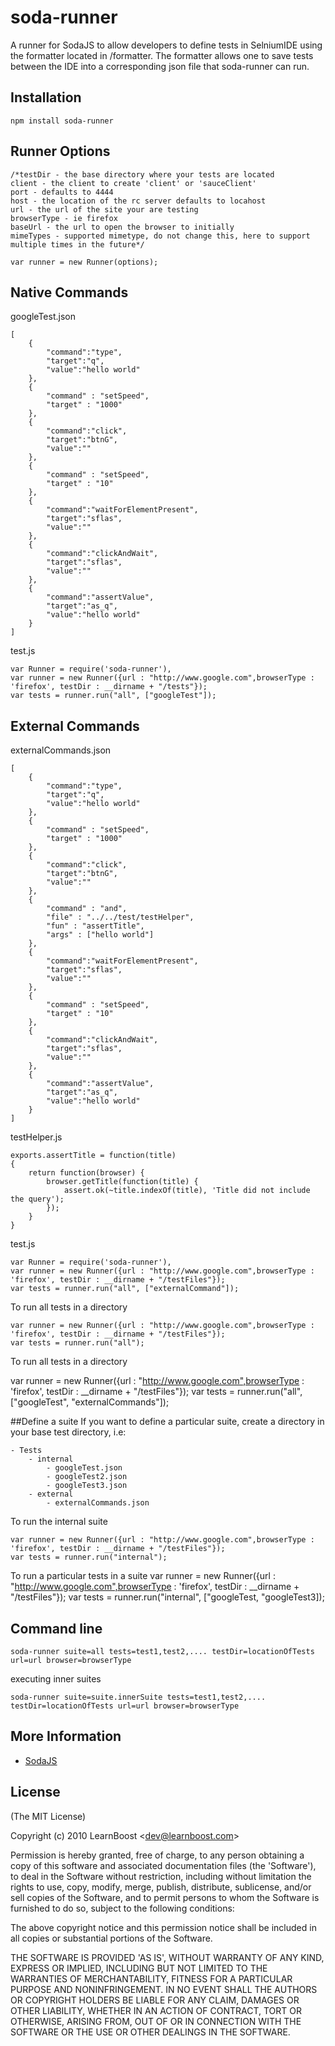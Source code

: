 
# soda-runner

 A runner for SodaJS to allow developers to define tests in SelniumIDE using the formatter located in /formatter.
 The formatter allows one to save tests between the IDE into a corresponding json file that soda-runner can run.

## Installation

    npm install soda-runner

## Runner Options

    /*testDir - the base directory where your tests are located
    client - the client to create 'client' or 'sauceClient'
    port - defaults to 4444
    host - the location of the rc server defaults to locahost
    url - the url of the site your are testing
    browserType - ie firefox
    baseUrl - the url to open the browser to initially
    mimeTypes - supported mimetype, do not change this, here to support multiple times in the future*/

    var runner = new Runner(options);

## Native Commands

googleTest.json

    [
        {
            "command":"type",
            "target":"q",
            "value":"hello world"
        },
        {
            "command" : "setSpeed",
            "target" : "1000"
        },
        {
            "command":"click",
            "target":"btnG",
            "value":""
        },
        {
            "command" : "setSpeed",
            "target" : "10"
        },
        {
            "command":"waitForElementPresent",
            "target":"sflas",
            "value":""
        },
        {
            "command":"clickAndWait",
            "target":"sflas",
            "value":""
        },
        {
            "command":"assertValue",
            "target":"as_q",
            "value":"hello world"
        }
    ]

test.js

    var Runner = require('soda-runner'),
    var runner = new Runner({url : "http://www.google.com",browserType : 'firefox', testDir : __dirname + "/tests"});
    var tests = runner.run("all", ["googleTest"]);

## External Commands

externalCommands.json

    [
        {
            "command":"type",
            "target":"q",
            "value":"hello world"
        },
        {
            "command" : "setSpeed",
            "target" : "1000"
        },
        {
            "command":"click",
            "target":"btnG",
            "value":""
        },
        {
            "command" : "and",
            "file" : "../../test/testHelper",
            "fun" : "assertTitle",
            "args" : ["hello world"]
        },
        {
            "command":"waitForElementPresent",
            "target":"sflas",
            "value":""
        },
        {
            "command" : "setSpeed",
            "target" : "10"
        },
        {
            "command":"clickAndWait",
            "target":"sflas",
            "value":""
        },
        {
            "command":"assertValue",
            "target":"as_q",
            "value":"hello world"
        }
    ]



testHelper.js

    exports.assertTitle = function(title)
    {
        return function(browser) {
            browser.getTitle(function(title) {
                assert.ok(~title.indexOf(title), 'Title did not include the query');
            });
        }
    }

test.js

    var Runner = require('soda-runner'),
    var runner = new Runner({url : "http://www.google.com",browserType : 'firefox', testDir : __dirname + "/testFiles"});
    var tests = runner.run("all", ["externalCommand"]);

To run all tests in a directory

    var runner = new Runner({url : "http://www.google.com",browserType : 'firefox', testDir : __dirname + "/testFiles"});
    var tests = runner.run("all");

To run all tests in a directory

   var runner = new Runner({url : "http://www.google.com",browserType : 'firefox', testDir : __dirname + "/testFiles"});
   var tests = runner.run("all", ["googleTest", "externalCommands"]);


##Define a suite
If you want to define a particular suite, create a directory in your base test directory, i.e:

    - Tests
        - internal
            - googleTest.json
            - googleTest2.json
            - googleTest3.json
        - external
            - externalCommands.json

To run the internal suite

    var runner = new Runner({url : "http://www.google.com",browserType : 'firefox', testDir : __dirname + "/testFiles"});
    var tests = runner.run("internal");

To run a particular tests in a suite
    var runner = new Runner({url : "http://www.google.com",browserType : 'firefox', testDir : __dirname + "/testFiles"});
    var tests = runner.run("internal", ["googleTest, "googleTest3]);


## Command line

    soda-runner suite=all tests=test1,test2,.... testDir=locationOfTests url=url browser=browserType

executing inner suites

    soda-runner suite=suite.innerSuite tests=test1,test2,.... testDir=locationOfTests url=url browser=browserType


## More Information

  -  [SodaJS](https://github.com/learnboost/soda)


## License

(The MIT License)

Copyright (c) 2010 LearnBoost &lt;dev@learnboost.com&gt;

Permission is hereby granted, free of charge, to any person obtaining
a copy of this software and associated documentation files (the
'Software'), to deal in the Software without restriction, including
without limitation the rights to use, copy, modify, merge, publish,
distribute, sublicense, and/or sell copies of the Software, and to
permit persons to whom the Software is furnished to do so, subject to
the following conditions:

The above copyright notice and this permission notice shall be
included in all copies or substantial portions of the Software.

THE SOFTWARE IS PROVIDED 'AS IS', WITHOUT WARRANTY OF ANY KIND,
EXPRESS OR IMPLIED, INCLUDING BUT NOT LIMITED TO THE WARRANTIES OF
MERCHANTABILITY, FITNESS FOR A PARTICULAR PURPOSE AND NONINFRINGEMENT.
IN NO EVENT SHALL THE AUTHORS OR COPYRIGHT HOLDERS BE LIABLE FOR ANY
CLAIM, DAMAGES OR OTHER LIABILITY, WHETHER IN AN ACTION OF CONTRACT,
TORT OR OTHERWISE, ARISING FROM, OUT OF OR IN CONNECTION WITH THE
SOFTWARE OR THE USE OR OTHER DEALINGS IN THE SOFTWARE.